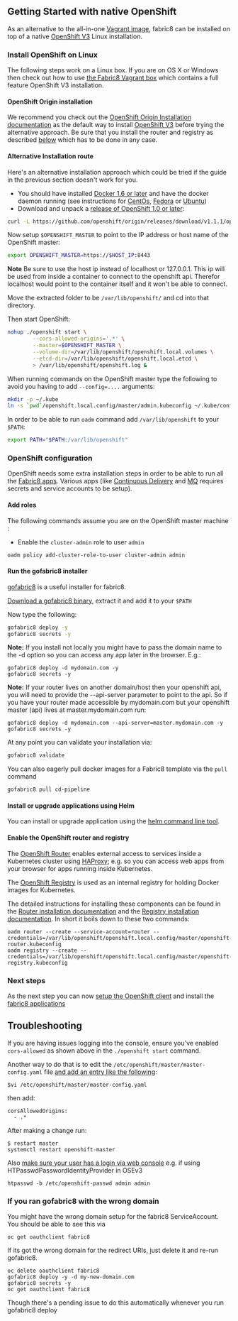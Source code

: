 ## Getting Started with native OpenShift

As an alternative to the all-in-one [Vagrant image](vagrant.html), fabric8 can be installed on top of a
native [OpenShift V3](http://www.openshift.org/) Linux installation.

### Install OpenShift on Linux

The following steps work on a Linux box. If you are on OS X or Windows then check out how to use
[the Fabric8 Vagrant box](vagrant.html) which contains a full feature OpenShift V3 installation.

#### OpenShift Origin installation

We recommend you check out the [OpenShift Origin Installation documentation](https://docs.openshift.org/latest/getting_started/administrators.html)
as the default way to install [OpenShift V3](http://www.openshift.org/) before trying the alternative approach. Be sure that you
install the router and registry as described [below](#openshift-configuration) which has to be done in any case.

#### Alternative Installation route

Here's an alternative installation approach which could be tried if the guide in the previous section doesn't work
for you.

* You should have installed [Docker 1.6 or later](https://docs.docker.com/installation/#installation) and have
  the docker daemon running (see instructions for [CentOs](https://docs.docker.com/installation/centos/),
  [Fedora](https://docs.docker.com/installation/fedora/) or [Ubuntu](https://docs.docker.com/installation/ubuntulinux/))
* Download and unpack a [release of OpenShift 1.0 or later](https://github.com/openshift/origin/releases/):

```sh
curl -L https://github.com/openshift/origin/releases/download/v1.1.1/openshift-origin-server-v1.1.1-e1d9873-linux-64bit.tar.gz | tar xzv
```

Now setup `$OPENSHIFT_MASTER` to point to the IP address or host name of the OpenShift master:

```sh
export OPENSHIFT_MASTER=https://$HOST_IP:8443
```

**Note** Be sure to use the host ip instead of localhost or 127.0.0.1. This ip will be used from inside a container to connect to the openshift api. Therefor localhost would point to the container itself and it won't be able to connect.

Move the extracted folder to be ```/var/lib/openshift/``` and cd into that directory.

Then start OpenShift:

```sh
nohup ./openshift start \
        --cors-allowed-origins='.*' \
        --master=$OPENSHIFT_MASTER \
        --volume-dir=/var/lib/openshift/openshift.local.volumes \
        --etcd-dir=/var/lib/openshift/openshift.local.etcd \
        > /var/lib/openshift/openshift.log &
```

When running commands on the OpenShift master type the following to avoid you having to add `--config=....` arguments:

```sh
mkdir -p ~/.kube
ln -s `pwd`/openshift.local.config/master/admin.kubeconfig ~/.kube/config
```

In order to be able to run `oadm` command add `/var/lib/openshift` to your ``$PATH``:

```sh
export PATH="$PATH:/var/lib/openshift"
```

### OpenShift configuration

OpenShift needs some extra installation steps in order to be able to run all the [Fabric8 apps](apps.html).
Various apps (like [Continuous Delivery](../cdelivery.html) and [MQ](../fabric8MQ.html) requires secrets and service accounts to be setup).

#### Add roles

The following commands assume you are on the OpenShift master machine :

* Enable the `cluster-admin` role to user `admin`

```sh
oadm policy add-cluster-role-to-user cluster-admin admin
```

#### Run the gofabric8 installer

[gofabric8](https://github.com/fabric8io/gofabric8) is a useful installer for fabric8.

[Download a gofabric8 binary](https://github.com/fabric8io/gofabric8/releases), extract it and add it to your `$PATH`

Now type the following:

```sh
gofabric8 deploy -y
gofabric8 secrets -y
```

**Note:** If you install not locally you might have to pass the domain name to the -d option so you can access any app later in the browser. E.g.:

```
gofabric8 deploy -d mydomain.com -y
gofabric8 secrets -y
```

**Note:** If your router lives on another domain/host then your openshift api, you will need to provide the --api-server parameter to point to the api. So if you have your router made accessible by mydomain.com but your openshift master (api) lives at master.mydomain.com run:

```
gofabric8 deploy -d mydomain.com --api-server=master.mydomain.com -y
gofabric8 secrets -y
```

At any point you can validate your installation via:

```sh
gofabric8 validate
```

You can also eagerly pull docker images for a Fabric8 template via the `pull` command

```sh
gofabric8 pull cd-pipeline
```

#### Install or upgrade applications using Helm

You can install or upgrade application using the [helm command line tool](http://fabric8.io/guide/helm.html).


#### Enable the OpenShift router and registry

The [OpenShift Router](https://docs.openshift.org/latest/architecture/core_concepts/routes.html#haproxy-template-router) enables
external access to services inside a Kubernetes cluster using [HAProxy](http://www.haproxy.org/); e.g. so you can access web apps
from your browser for apps running inside Kubernetes.

The [OpenShift Registry](https://docs.openshift.org/latest/architecture/infrastructure_components/image_registry.html) is used
as an internal registry for holding Docker images for Kubernetes.

The detailed instructions for installing these components can be found in the
[Router installation documentation](https://docs.openshift.org/latest/admin_guide/install/deploy_router.html) and
the [Registry installation documentation](https://docs.openshift.org/latest/admin_guide/install/docker_registry.html). In short it
boils down to these two commands:

```
oadm router --create --service-account=router --credentials=/var/lib/openshift/openshift.local.config/master/openshift-router.kubeconfig
oadm registry --create --credentials=/var/lib/openshift/openshift.local.config/master/openshift-registry.kubeconfig
```

### Next steps

As the next step you can now [setup the OpenShift client](local.html) and install
the [fabric8 applications](apps.html)

## Troubleshooting

If you are having issues logging into the console, ensure you've enabled ```cors-allowed``` as shown above in the ```./openshift start``` command.

Another way to do that is to edit the ```/etc/openshift/master/master-config.yaml``` file [and add an entry like the following](https://github.com/fabric8io/gofabric8/issues/17#issuecomment-149788441):

```
$vi /etc/openshift/master/master-config.yaml
```
then add:
```
corsAllowedOrigins:
  - .*
```

After making a change run:

```
$ restart master
systemctl restart openshift-master
```

Also [make sure your user has a login via web console](https://github.com/fabric8io/fabric8/issues/4866#issue-109652169) e.g. if using HTPasswdPasswordIdentityProvider in OSEv3

```
htpasswd -b /etc/openshift-passwd admin admin
```

### If you ran gofabric8 with the wrong domain

You might have the wrong domain setup for the fabric8 ServiceAccount. You should be able to see this via

```
oc get oauthclient fabric8
```

If its got the wrong domain for the redirect URIs, just delete it and re-run gofabric8.

```
oc delete oauthclient fabric8
gofabric8 deploy -y -d my-new-domain.com
gofabric8 secrets -y
oc get oauthclient fabric8
```

Though there's a pending issue to do this automatically whenever you run gofabric8 deploy
